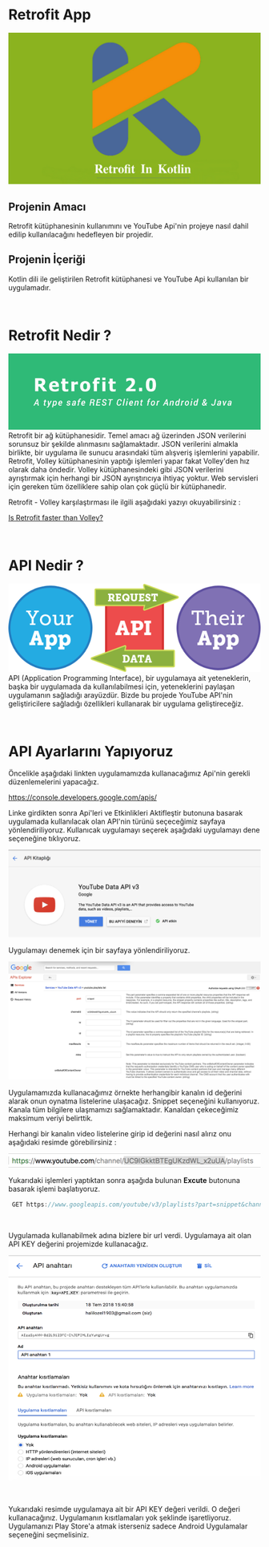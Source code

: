# Retrofit App

![Screenshot](android.jpg)

## Projenin Amacı
Retrofit kütüphanesinin kullanımını ve YouTube Api'nin projeye nasıl dahil edilip kullanılacağını hedefleyen bir projedir.


## Projenin İçeriği
Kotlin dili ile geliştirilen Retrofit kütüphanesi ve YouTube Api kullanılan bir uygulamadır. <br>

 <br>

# Retrofit Nedir ?
![Screenshot](retrofit.jpg)
Retrofit bir ağ kütüphanesidir. Temel amacı ağ üzerinden JSON verilerini sorunsuz bir şekilde alınmasını sağlamaktadır.
JSON verilerini almakla birlikte, bir uygulama ile sunucu arasındaki tüm alışveriş işlemlerini yapabilir. 
Retrofit, Volley kütüphanesinin yaptığı işlemleri yapar fakat Volley'den hız olarak daha öndedir. Volley kütüphanesindeki gibi
JSON verilerini ayrıştırmak için herhangi bir JSON ayrıştırıcıya ihtiyaç yoktur. Web servisleri için gereken tüm özelliklere
sahip olan çok güçlü bir kütüphanedir. 

Retrofit - Volley karşılaştırması ile ilgili aşağıdaki yazıyı okuyabilirsiniz : 

[Is Retrofit faster than Volley?](https://medium.com/@ali.muzaffar/is-retrofit-faster-than-volley-the-answer-may-surprise-you-4379bc589d7c)

<br>

# API Nedir ?
![Screenshot](api.png) <br>
API (Application Programming Interface), bir uygulamaya ait yeteneklerin, başka bir uygulamada da kullanılabilmesi için, yeteneklerini paylaşan uygulamanın sağladığı arayüzdür. Bizde bu projede YouTube API'nin geliştiricilere sağladığı özellikleri
kullanarak bir uygulama geliştireceğiz.

<br>

# API Ayarlarını Yapıyoruz 

Öncelikle aşağıdaki linkten uygulamamızda kullanacağımız Api'nin gerekli düzenlemelerini yapacağız.

https://console.developers.google.com/apis/

Linke girdikten sonra Api'leri ve Etkinlikleri Aktifleştir butonuna basarak uygulamada kullanılacak olan API'nin türünü
seçeceğimiz sayfaya yönlendiriliyoruz. Kullanıcak uygulamayı seçerek aşağıdaki uygulamayı dene seçeneğine tıklıyoruz.

![Screenshot](res1.png) <br>

Uygulamayı denemek için bir sayfaya yönlendiriliyoruz.

![Screenshot](res3.png) <br>

Uygulamamızda kullanacağımız örnekte herhangibir kanalın id değerini alarak onun oynatma listelerine ulaşacağız. Snippet seçeneğini kullanıyoruz. Kanala tüm bilgilere ulaşmamızı sağlamaktadır. Kanaldan çekeceğimiz maksimum veriyi belirttik.

Herhangi bir kanalın video listelerine girip id değerini nasıl alırız onu aşağıdaki resimde görebilirsiniz :

![Screenshot](res2.png) <br>

Yukarıdaki işlemleri yaptıktan sonra aşağıda bulunan **Excute** butonuna basarak işlemi başlatıyoruz.

```java 
 GET https://www.googleapis.com/youtube/v3/playlists?part=snippet&channelId=UC9IGkktBTEgUKzdWL_x2uUA&maxResults=15&key={YOUR_API_KEY}
```
 <br>
 
Uygulamada kullanabilmek adına bizlere bir url verdi. Uygulamaya ait olan API KEY değerini projemizde kullanacağız.

<p>
  <img src="res5.png" width="700"  height="450">
</p>

<br>

Yukarıdaki resimde uygulamaya ait bir API KEY değeri verildi. O değeri kullanacağınız. Uygulamanın kısıtlamaları yok 
şeklinde işaretliyoruz. Uygulamanızı Play Store'a atmak isterseniz sadece Android Uygulamalar seçeneğini seçmelisiniz.













